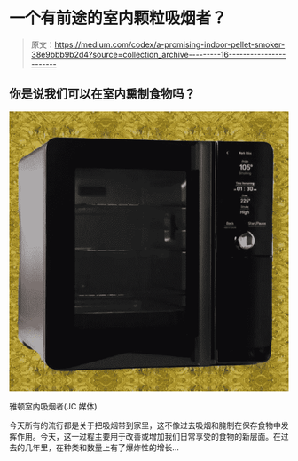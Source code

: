 # 一个有前途的室内颗粒吸烟者？

> 原文：<https://medium.com/codex/a-promising-indoor-pellet-smoker-38e9bbb9b2d4?source=collection_archive---------16----------------------->

## 你是说我们可以在室内熏制食物吗？

![](img/2e6527aee15081cbbb4ec3ef80eac2bb.png)

雅顿室内吸烟者(JC 媒体)

今天所有的流行都是关于把吸烟带到家里，这不像过去吸烟和腌制在保存食物中发挥作用。今天，这一过程主要用于改善或增加我们日常享受的食物的新层面。在过去的几年里，在种类和数量上有了爆炸性的增长…